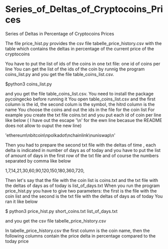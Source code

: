 # Series_of_Deltas_of_Cryptocoins_Prices
Series of Deltas in Percentage of Cryptocoins Prices

The file price_hist.py provides the csv file tabelle_price_history.csv with the table which contains the deltas in percentage of the current price of the cryptocoins

You have to put the list of ids of the coins in one txt file: one id of coins per line 
You can get the list of the ids of the coin by runnig the program coins_list.py and you get the file table_coins_list.csv. 

$python3 coins_list.py

and you get the file table_coins_list.csv. 
You need to install the package pycoingecko before running it
You open table_coins_list.csv and the first column is the id, the second colum is the symbol, the hitrd column is the name
You choose the coins and out the ids in the file for the coin list
For example you create the txt file coins.txt and you put each id of coin per line like below ( I have out the escape '\n' for the ewn line becasue the README does not allow to ouput the new line)

'ethereum\nbitcoin\npolkadot\nchainlink\nuniswap\n'

Then you had to prepare the second txt file with the deltas of time , each delta is indicated in number of days as of today and you have to put the list of amount of days in the first row of the txt file and of course the numbers separated by comma like below

1,7,14,21,30,60,90,120,150,180,360,720,

Then let's say that the file with the coin list is coins.txt and the txt file with the deltas of days as of today is list_of_days.txt
When you run the program price_hist.py you have to give two parameters: the first is the file with the coin list and the second is the txt file with the deltas of days as of today
You ran it like below  

$ python3 price_hist.py short_coins.txt list_of_days.txt 

and you get the csv file tabelle_price_history.csv

In tabelle_price_history.csv the first column is the coin name, then the following columns contain the price delta in percentage compared to the today price


